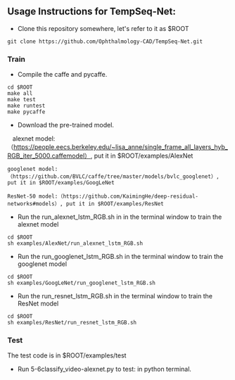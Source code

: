 ## Usage Instructions for TempSeq-Net:
* Clone this repository somewhere, let's refer to it as $ROOT
```
git clone https://github.com/Ophthalmology-CAD/TempSeq-Net.git
```
### Train
* Compile the caffe and pycaffe.
```
cd $ROOT
make all 
make test 
make runtest 
make pycaffe
```
* Download the pre-trained model. 

    alexnet model:（https://people.eecs.berkeley.edu/~lisa_anne/single_frame_all_layers_hyb_RGB_iter_5000.caffemodel）, put it in $ROOT/examples/AlexNet
    
    googlenet model:（https://github.com/BVLC/caffe/tree/master/models/bvlc_googlenet）, put it in $ROOT/examples/GoogLeNet

    ResNet-50 model:（https://github.com/KaimingHe/deep-residual-networks#models）, put it in $ROOT/examples/ResNet
* Run the run_alexnet_lstm_RGB.sh in in the terminal window to train the alexnet model
```
cd $ROOT
sh examples/AlexNet/run_alexnet_lstm_RGB.sh
```
* Run the run_googlenet_lstm_RGB.sh in the terminal window to train the googlenet model
```
cd $ROOT
sh examples/GoogLeNet/run_googlenet_lstm_RGB.sh
```
* Run the run_resnet_lstm_RGB.sh in the terminal window to train the ResNet model
```
cd $ROOT
sh examples/ResNet/run_resnet_lstm_RGB.sh
```
### Test

The test code is in $ROOT/examples/test

* Run 5-6classify_video-alexnet.py to test: in python terminal. 


